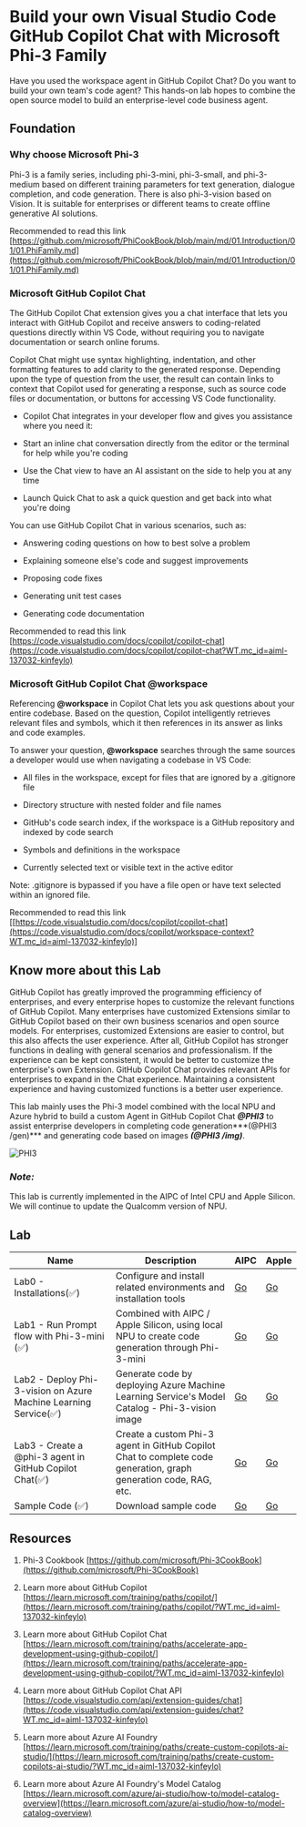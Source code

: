 # **Build your own Visual Studio Code GitHub Copilot Chat with Microsoft Phi-3 Family**

Have you used the workspace agent in GitHub Copilot Chat? Do you want to build your own team's code agent? This hands-on lab hopes to combine the open source model to build an enterprise-level code business agent.

## **Foundation**

### **Why choose Microsoft Phi-3**

Phi-3 is a family series, including phi-3-mini, phi-3-small, and phi-3-medium based on different training parameters for text generation, dialogue completion, and code generation. There is also phi-3-vision based on Vision. It is suitable for enterprises or different teams to create offline generative AI solutions.

Recommended to read this link [https://github.com/microsoft/PhiCookBook/blob/main/md/01.Introduction/01/01.PhiFamily.md](https://github.com/microsoft/PhiCookBook/blob/main/md/01.Introduction/01/01.PhiFamily.md)

### **Microsoft GitHub Copilot Chat**

The GitHub Copilot Chat extension gives you a chat interface that lets you interact with GitHub Copilot and receive answers to coding-related questions directly within VS Code, without requiring you to navigate documentation or search online forums.

Copilot Chat might use syntax highlighting, indentation, and other formatting features to add clarity to the generated response. Depending upon the type of question from the user, the result can contain links to context that Copilot used for generating a response, such as source code files or documentation, or buttons for accessing VS Code functionality.

- Copilot Chat integrates in your developer flow and gives you assistance where you need it:

- Start an inline chat conversation directly from the editor or the terminal for help while you're coding

- Use the Chat view to have an AI assistant on the side to help you at any time

- Launch Quick Chat to ask a quick question and get back into what you're doing

You can use GitHub Copilot Chat in various scenarios, such as:

- Answering coding questions on how to best solve a problem

- Explaining someone else's code and suggest improvements

- Proposing code fixes

- Generating unit test cases

- Generating code documentation

Recommended to read this link [https://code.visualstudio.com/docs/copilot/copilot-chat](https://code.visualstudio.com/docs/copilot/copilot-chat?WT.mc_id=aiml-137032-kinfeylo)


###  **Microsoft GitHub Copilot Chat @workspace**

Referencing **@workspace** in Copilot Chat lets you ask questions about your entire codebase. Based on the question, Copilot intelligently retrieves relevant files and symbols, which it then references in its answer as links and code examples. 

To answer your question, **@workspace** searches through the same sources a developer would use when navigating a codebase in VS Code:

- All files in the workspace, except for files that are ignored by a .gitignore file

- Directory structure with nested folder and file names

- GitHub's code search index, if the workspace is a GitHub repository and indexed by code search

- Symbols and definitions in the workspace

- Currently selected text or visible text in the active editor

Note: .gitignore is bypassed if you have a file open or have text selected within an ignored file.

Recommended to read this link [[https://code.visualstudio.com/docs/copilot/copilot-chat](https://code.visualstudio.com/docs/copilot/workspace-context?WT.mc_id=aiml-137032-kinfeylo)]


## **Know more about this Lab**

GitHub Copilot has greatly improved the programming efficiency of enterprises, and every enterprise hopes to customize the relevant functions of GitHub Copilot. Many enterprises have customized Extensions similar to GitHub Copilot based on their own business scenarios and open source models. For enterprises, customized Extensions are easier to control, but this also affects the user experience. After all, GitHub Copilot has stronger functions in dealing with general scenarios and professionalism. If the experience can be kept consistent, it would be better to customize the enterprise's own Extension. GitHub Copilot Chat provides relevant APIs for enterprises to expand in the Chat experience. Maintaining a consistent experience and having customized functions is a better user experience.

This lab mainly uses the Phi-3 model combined with the local NPU and Azure hybrid to build a custom Agent in GitHub Copilot Chat ***@PHI3*** to assist enterprise developers in completing code generation***(@PHI3 /gen)*** and generating code based on images ***(@PHI3 /img)***.

![PHI3](../../../../../imgs/02/vscodeext/cover.png)

### ***Note:*** 

This lab is currently implemented in the AIPC of Intel CPU and Apple Silicon. We will continue to update the Qualcomm version of NPU.


## **Lab**


| Name | Description | AIPC | Apple |
| ------------ | ----------- | -------- |-------- |
| Lab0 - Installations(✅) | Configure and install related environments and installation tools | [Go](./HOL/AIPC/01.Installations.md) |[Go](./HOL/Apple/01.Installations.md) |
| Lab1 - Run Prompt flow with Phi-3-mini (✅) | Combined with AIPC / Apple Silicon, using local NPU to create code generation through Phi-3-mini | [Go](./HOL/AIPC/02.PromptflowWithNPU.md) |  [Go](./HOL/Apple/02.PromptflowWithMLX.md) |
| Lab2 - Deploy Phi-3-vision on Azure Machine Learning Service(✅) | Generate code by deploying Azure Machine Learning Service's Model Catalog - Phi-3-vision image | [Go](./HOL/AIPC/03.DeployPhi3VisionOnAzure.md) |[Go](./HOL/Apple/03.DeployPhi3VisionOnAzure.md) |
| Lab3 - Create a @phi-3 agent in GitHub Copilot Chat(✅)  | Create a custom Phi-3 agent in GitHub Copilot Chat to complete code generation, graph generation code, RAG, etc. | [Go](./HOL/AIPC/04.CreatePhi3AgentInVSCode.md) | [Go](./HOL/Apple/04.CreatePhi3AgentInVSCode.md) |
| Sample Code (✅)  | Download sample code | [Go](../../../../../code/07.Lab/01/AIPC/) | [Go](../../../../../code/07.Lab/01/Apple/) |


## **Resources**

1. Phi-3 Cookbook [https://github.com/microsoft/Phi-3CookBook](https://github.com/microsoft/Phi-3CookBook)

2. Learn more about GitHub Copilot [https://learn.microsoft.com/training/paths/copilot/](https://learn.microsoft.com/training/paths/copilot/?WT.mc_id=aiml-137032-kinfeylo)

3. Learn more about GitHub Copilot Chat [https://learn.microsoft.com/training/paths/accelerate-app-development-using-github-copilot/](https://learn.microsoft.com/training/paths/accelerate-app-development-using-github-copilot/?WT.mc_id=aiml-137032-kinfeylo)

4. Learn more about GitHub Copilot Chat API [https://code.visualstudio.com/api/extension-guides/chat](https://code.visualstudio.com/api/extension-guides/chat?WT.mc_id=aiml-137032-kinfeylo)

5. Learn more about Azure AI Foundry [https://learn.microsoft.com/training/paths/create-custom-copilots-ai-studio/](https://learn.microsoft.com/training/paths/create-custom-copilots-ai-studio/?WT.mc_id=aiml-137032-kinfeylo)

6. Learn more about Azure AI Foundry's Model Catalog [https://learn.microsoft.com/azure/ai-studio/how-to/model-catalog-overview](https://learn.microsoft.com/azure/ai-studio/how-to/model-catalog-overview)
